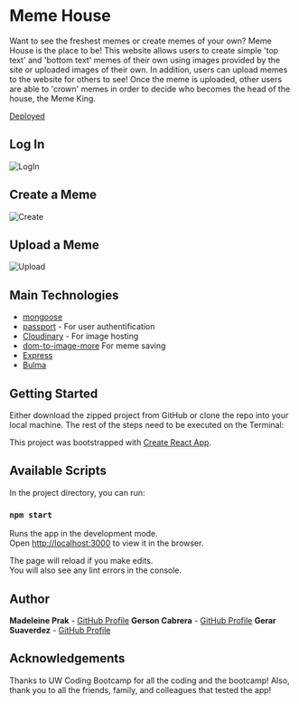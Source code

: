 # Meme House

Want to see the freshest memes or create memes of your own? Meme House is the place to be! This website allows users to create simple 'top text' and 'bottom text' memes of their own using images provided by the site or uploaded images of their own. In addition, users can upload memes to the website for others to see! Once the meme is uploaded, other users are able to 'crown' memes in order to decide who becomes the head of the house, the Meme King.

[Deployed]()

## Log In
![LogIn](https://user-images.githubusercontent.com/47680567/72858794-cd83dd00-3c76-11ea-83a9-aab12cd2a5a9.gif)

## Create a Meme
![Create](https://user-images.githubusercontent.com/47680567/72858797-ceb50a00-3c76-11ea-8dc0-508bf00e8057.gif)

## Upload a Meme
![Upload](https://user-images.githubusercontent.com/47680567/72858800-cfe63700-3c76-11ea-8baa-31f33027c8b8.gif)


## Main Technologies
* [mongoose](https://mongoosejs.com/)
* [passport](https://cloudinary.com/) - For user authentification
* [Cloudinary](https://cloudinary.com/) - For image hosting
* [dom-to-image-more](https://www.npmjs.com/package/dom-to-image-more) For meme saving
* [Express](https://expressjs.com/)
* [Bulma](https://bulma.io/)


## Getting Started

Either download the zipped project from GitHub or clone the repo into your local machine.
The rest of the steps need to be executed on the Terminal:

This project was bootstrapped with [Create React App](https://github.com/facebook/create-react-app).

## Available Scripts

In the project directory, you can run:

### `npm start`

Runs the app in the development mode.<br />
Open [http://localhost:3000](http://localhost:3000) to view it in the browser.

The page will reload if you make edits.<br />
You will also see any lint errors in the console.


## Author

**Madeleine Prak** - [GitHub Profile](https://github.com/madeleineprak)
**Gerson Cabrera** - [GitHub Profile](https://github.com/ga-cabrera)
**Gerar Suaverdez** - [GitHub Profile](https://github.com/gerarjon)

## Acknowledgements

Thanks to UW Coding Bootcamp for all the coding and the bootcamp! Also, thank you to all the friends, family, and colleagues that tested the app!




